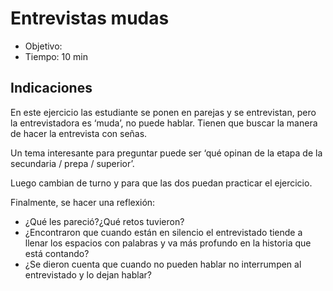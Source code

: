 # Entrevistas mudas

- Objetivo: 
- Tiempo: 10 min

## Indicaciones

En este ejercicio las estudiante se ponen en parejas y se entrevistan, pero la entrevistadora es ‘muda’, no puede hablar. Tienen que buscar la manera de hacer la entrevista con señas. 

Un tema interesante para preguntar puede ser ‘qué opinan de la etapa de la secundaria / prepa / superior’.

Luego cambian de turno y para que las dos puedan practicar el ejercicio.

Finalmente, se hacer una reflexión:

- ¿Qué les pareció?¿Qué retos tuvieron?
- ¿Encontraron que cuando están en silencio el entrevistado tiende a llenar los espacios con palabras y va más profundo en la historia que está contando?
- ¿Se dieron cuenta que cuando no pueden hablar no interrumpen al entrevistado y lo dejan hablar?
